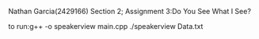 Nathan Garcia(2429166)
Section 2;
Assignment 3:Do You See What I See?

to run:g++ -o speakerview main.cpp
./speakerview Data.txt



